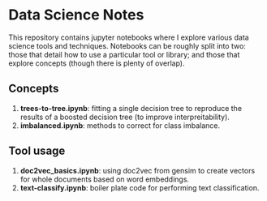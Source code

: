# Data Science Notes

This repository contains jupyter notebooks where I explore various data science tools and techniques. Notebooks can be roughly split into two: those that detail how to use a particular tool or library; and those that explore concepts (though there is plenty of overlap).

## Concepts
1. **trees-to-tree.ipynb**: fitting a single decision tree to reproduce the results of a boosted decision tree (to improve interpreitability).
2. **imbalanced.ipynb**: methods to correct for class imbalance.

## Tool usage
1. **doc2vec_basics.ipynb**: using doc2vec from gensim to create vectors for whole documents based on word embeddings.
2. **text-classify.ipynb**: boiler plate code for performing text classification.
